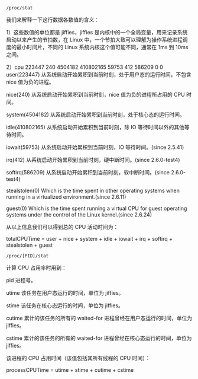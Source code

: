 	/proc/stat
我们来解释一下这行数据各数值的含义：

1）这些数值的单位都是 jiffies，jiffies 是内核中的一个全局变量，用来记录系统启动以来产生的节拍数，在 Linux 中，一个节拍大致可以理解为操作系统进程调度的最小时间片，不同的 Linux 系统内核这个值可能不同，通常在 1ms 到 10ms 之间。

2）cpu 223447 240 4504182 410802165 59753 412 586209 0 0
user(223447) 从系统启动开始累积到当前时刻，处于用户态的运行时间，不包含 nice 值为负的进程。

nice(240) 从系统启动开始累积到当前时刻，nice 值为负的进程所占用的 CPU 时间。

system(4504182) 从系统启动开始累积到当前时刻，处于核心态的运行时间。

idle(410802165) 从系统启动开始累积到当前时刻，除 IO 等待时间以外的其他等待时间。

iowait(59753) 从系统启动开始累积到当前时刻，IO 等待时间。(since 2.5.41)

irq(412) 从系统启动开始累积到当前时刻，硬中断时间。(since 2.6.0-test4)

softirq(586209) 从系统启动开始累积到当前时刻，软中断时间。(since 2.6.0-test4)

stealstolen(0) Which is the time spent in other operating systems when running in a virtualized environment.(since 2.6.11)

guest(0) Which is the time spent running a virtual CPU for guest operating systems under the control of the Linux kernel.(since 2.6.24)

从以上信息我们可以得到总的 CPU 活动时间为：

totalCPUTime = user + nice + system + idle + iowait + irq + softirq + stealstolen + guest

	/proc/[PID]/stat

计算 CPU 占用率时用到：

pid 进程号。

utime 该任务在用户态运行的时间，单位为 jiffies。

stime 该任务在核心态运行的时间，单位为 jiffies。

cutime 累计的该任务的所有的 waited-for 进程曾经在用户态运行的时间，单位为 jiffies。

cstime 累计的该任务的所有的 waited-for 进程曾经在核心态运行的时间，单位为 jiffies。

该进程的 CPU 占用时间（该值包括其所有线程的 CPU 时间）：

processCPUTime = utime + stime + cutime + cstime




